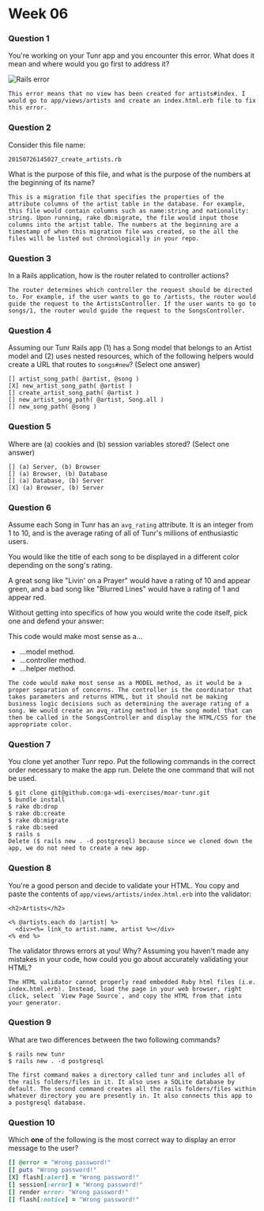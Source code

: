 # Week 06

### Question 1

You're working on your Tunr app and you encounter this error. What does it mean and where would you go first to address it?  

![Rails error](http://i.imgur.com/9NR7XNT.png)  

```text
This error means that no view has been created for artists#index. I would go to app/views/artists and create an index.html.erb file to fix this error.
```

### Question 2

Consider this file name:

```
20150726145027_create_artists.rb
```

What is the purpose of this file, and what is the purpose of the numbers at the beginning of its name?

```text
This is a migration file that specifies the properties of the attribute columns of the artist table in the database. For example, this file would contain columns such as name:string and nationality: string. Upon running, rake db:migrate, the file would input those columns into the artist table. The numbers at the beginning are a timestamp of when this migration file was created, so the all the files will be listed out chronologically in your repo.
```

### Question 3

In a Rails application, how is the router related to controller actions?  

```text
The router determines which controller the request should be directed to. For example, if the user wants to go to /artists, the router would guide the request to the ArtistsController. If the user wants to go to songs/1, the router would guide the request to the SongsController.
```

### Question 4

Assuming our Tunr Rails app (1) has a Song model that belongs to an Artist model and (2) uses nested resources, which of the following helpers would create a URL that routes to `songs#new`? (Select one answer)  

```
[] artist_song_path( @artist, @song )
[X] new_artist_song_path( @artist )
[] create_artist_song_path( @artist )
[] new_artist_song_path( @artist, Song.all )
[] new_song_path( @song )
```

### Question 5

Where are (a) cookies and (b) session variables stored? (Select one answer)  

```
[] (a) Server, (b) Browser  
[] (a) Browser, (b) Database  
[] (a) Database, (b) Server  
[X] (a) Browser, (b) Server  
```

### Question 6

Assume each Song in Tunr has an `avg_rating` attribute. It is an integer from 1 to 10, and is the average rating of all of Tunr's millions of enthusiastic users.

You would like the title of each song to be displayed in a different color depending on the song's rating.

A great song like "Livin' on a Prayer" would have a rating of 10 and appear green, and a bad song like "Blurred Lines" would have a rating of 1 and appear red.

Without getting into specifics of how you would write the code itself, pick one and defend your answer:

This code would make most sense as a...
- ...model method.
- ...controller method.
- ...helper method.

```text
The code would make most sense as a MODEL method, as it would be a proper separation of concerns. The controller is the coordinator that takes parameters and returns HTML, but it should not be making business logic decisions such as determining the average rating of a song. We would create an avq_rating method in the song model that can then be called in the SongsController and display the HTML/CSS for the appropriate color.
```

### Question 7

You clone yet another Tunr repo. Put the following commands in the correct order necessary to make the app run. Delete the one command that will not be used.

```
$ git clone git@github.com:ga-wdi-exercises/moar-tunr.git
$ bundle install
$ rake db:drop
$ rake db:create
$ rake db:migrate
$ rake db:seed
$ rails s
Delete ($ rails new . -d postgresql) because since we cloned down the app, we do not need to create a new app.
```

### Question 8

You're a good person and decide to validate your HTML. You copy and paste the contents of `app/views/artists/index.html.erb` into the validator:

```erb
<h2>Artists</h2>

<% @artists.each do |artist| %>
  <div><%= link_to artist.name, artist %></div>
<% end %>
```

The validator throws errors at you! Why? Assuming you haven't made any mistakes in your code, how could you go about accurately validating your HTML?

```
The HTML validator cannot properly read embedded Ruby html files (i.e. index.html.erb). Instead, load the page in your web browser, right click, select `View Page Source`, and copy the HTML from that into your generator.
```

### Question 9

What are two differences between the two following commands?

```
$ rails new tunr
$ rails new . -d postgresql
```

```
The first command makes a directory called tunr and includes all of the rails folders/files in it. It also uses a SQLite database by default. The second command creates all the rails folders/files within whatever directory you are presently in. It also connects this app to a postgresql database.
```

### Question 10

Which **one** of the following is the most correct way to display an error message to the user?

```rb
[] @error = "Wrong password!"
[] puts "Wrong password!"
[X] flash[:alert] = "Wrong password!"
[] session[:error] = "Wrong password!"
[] render error: "Wrong password!"
[] flash[:notice] = "Wrong password!"
```
